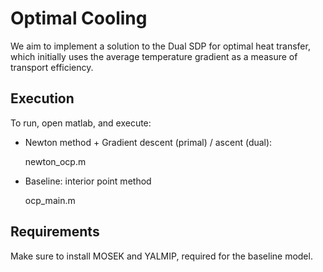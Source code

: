 # Optimal Cooling

We aim to implement a solution to the Dual SDP for optimal heat transfer, which initially uses the average temperature gradient as a measure of transport efficiency.

## Execution
To run, open matlab, and execute: 

- Newton method + Gradient descent (primal) / ascent (dual): 
    
    newton_ocp.m

- Baseline: interior point method

    ocp_main.m

## Requirements

Make sure to install MOSEK and YALMIP, required for the baseline model. 